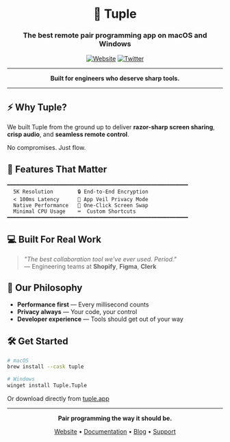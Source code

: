 <div align="center">
  
# 🎯 Tuple

### The best remote pair programming app on macOS and Windows

[![Website](https://img.shields.io/badge/tuple.app-000000?style=for-the-badge&logo=data:image/svg+xml;base64,PHN2ZyB3aWR0aD0iMjQiIGhlaWdodD0iMjQiIHZpZXdCb3g9IjAgMCAyNCAyNCIgZmlsbD0ibm9uZSIgeG1sbnM9Imh0dHA6Ly93d3cudzMub3JnLzIwMDAvc3ZnIj4KPHBhdGggZD0iTTEyIDJMNCAxOEgxMEwxMiAyMkwxNCA2SDE5TDEyIDJaIiBmaWxsPSJ3aGl0ZSIvPgo8L3N2Zz4=&logoColor=white)](https://tuple.app)
[![Twitter](https://img.shields.io/badge/@tuple-1DA1F2?style=for-the-badge&logo=twitter&logoColor=white)](https://twitter.com/tuple)

</div>

---

<div align="center">
  <strong>Built for engineers who deserve sharp tools.</strong>
</div>

---

## ⚡ Why Tuple?

We built Tuple from the ground up to deliver **razor-sharp screen sharing**, **crisp audio**, and **seamless remote control**. 

No compromises. Just flow.

## 🚀 Features That Matter

```
━━━━━━━━━━━━━━━━━━━━━━━━━━━━━━━━━━━━━━━━━━━━━━━━━━━━━━━━━━━
  5K Resolution        🔒 End-to-End Encryption
  < 100ms Latency      🎯 App Veil Privacy Mode  
  Native Performance   🔄 One-Click Screen Swap
  Minimal CPU Usage    ⌨️  Custom Shortcuts
━━━━━━━━━━━━━━━━━━━━━━━━━━━━━━━━━━━━━━━━━━━━━━━━━━━━━━━━━━━
```

## 💻 Built For Real Work

> *"The best collaboration tool we've ever used. Period."*  
> — Engineering teams at **Shopify**, **Figma**, **Clerk**

## 🎯 Our Philosophy

- **Performance first** — Every millisecond counts
- **Privacy always** — Your code, your control  
- **Developer experience** — Tools should get out of your way

## 🛠 Get Started

```bash
# macOS
brew install --cask tuple

# Windows
winget install Tuple.Tuple
```

Or download directly from [tuple.app](https://tuple.app)

---

<div align="center">
  
**Pair programming the way it should be.**

[Website](https://tuple.app) • [Documentation](https://docs.tuple.app) • [Blog](https://tuple.app/blog) • [Support](https://tuple.app/support)

</div>
